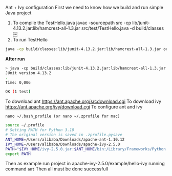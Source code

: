 Ant + Ivy configuration
First we need to know how we build and run simple Java project
1. To compile the TestHello.java
javac -sourcepath src -cp lib/junit-4.13.2.jar:lib/hamcrest-all-1.3.jar src/test/TestHello.java -d build/classes
￼
2. To run TestHello
``` bash
java -cp build/classes:lib/junit-4.13.2.jar:lib/hamcrest-all-1.3.jar org.junit.runner.JUnitCore test.TestHello
```
**After run**
``` bash
> java -cp build/classes:lib/junit-4.13.2.jar:lib/hamcrest-all-1.3.jar org.junit.runner.JUnitCore test.TestHello  
JUnit version 4.13.2
.
Time: 0,006

OK (1 test)
```
To download ant 
https://ant.apache.org/srcdownload.cgi
To download ivy
https://ant.apache.org/ivy/download.cgi
To configure ant and ivy
```
nano ~/.bash_profile (or nano ~/.zprofile for mac)
```
``` bash
source ~/.profile
# Setting PATH for Python 3.10
# The original version is saved in .zprofile.pysave
ANT_HOME=/Users/alibaba/Downloads/apache-ant-1.10.12
IVY_HOME=/Users/alibaba/Downloads/apache-ivy-2.5.0
PATH="$IVY_HOME/ivy-2.5.0.jar:$ANT_HOME/bin:/Library/Frameworks/Python.framework/Versions/3.10/bin:${PATH}"
export PATH
```

Then as example run project in apache-ivy-2.5.0/example/hello-ivy running command `ant`
Then all must be done successfull